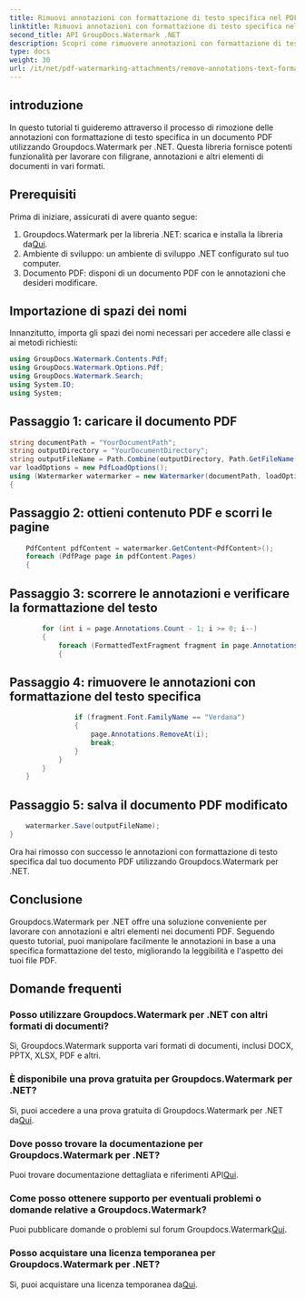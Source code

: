 ```yaml
---
title: Rimuovi annotazioni con formattazione di testo specifica nel PDF
linktitle: Rimuovi annotazioni con formattazione di testo specifica nel PDF
second_title: API GroupDocs.Watermark .NET
description: Scopri come rimuovere annotazioni con formattazione di testo specifica nei documenti PDF utilizzando Groupdocs per .NET.
type: docs
weight: 30
url: /it/net/pdf-watermarking-attachments/remove-annotations-text-formatting-pdf/
---
```

## introduzione
In questo tutorial ti guideremo attraverso il processo di rimozione delle annotazioni con formattazione di testo specifica in un documento PDF utilizzando Groupdocs.Watermark per .NET. Questa libreria fornisce potenti funzionalità per lavorare con filigrane, annotazioni e altri elementi di documenti in vari formati.
## Prerequisiti
Prima di iniziare, assicurati di avere quanto segue:
1.  Groupdocs.Watermark per la libreria .NET: scarica e installa la libreria da[Qui](https://releases.groupdocs.com/Watermark/net/).
2. Ambiente di sviluppo: un ambiente di sviluppo .NET configurato sul tuo computer.
3. Documento PDF: disponi di un documento PDF con le annotazioni che desideri modificare.

## Importazione di spazi dei nomi
Innanzitutto, importa gli spazi dei nomi necessari per accedere alle classi e ai metodi richiesti:
```csharp
using GroupDocs.Watermark.Contents.Pdf;
using GroupDocs.Watermark.Options.Pdf;
using GroupDocs.Watermark.Search;
using System.IO;
using System;
```
## Passaggio 1: caricare il documento PDF
```csharp
string documentPath = "YourDocumentPath";
string outputDirectory = "YourDocumentDirectory";
string outputFileName = Path.Combine(outputDirectory, Path.GetFileName(documentPath));
var loadOptions = new PdfLoadOptions();
using (Watermarker watermarker = new Watermarker(documentPath, loadOptions))
{
```
## Passaggio 2: ottieni contenuto PDF e scorri le pagine
```csharp
    PdfContent pdfContent = watermarker.GetContent<PdfContent>();
    foreach (PdfPage page in pdfContent.Pages)
    {
```
## Passaggio 3: scorrere le annotazioni e verificare la formattazione del testo
```csharp
        for (int i = page.Annotations.Count - 1; i >= 0; i--)
        {
            foreach (FormattedTextFragment fragment in page.Annotations[i].FormattedTextFragments)
            {
```
## Passaggio 4: rimuovere le annotazioni con formattazione del testo specifica
```csharp
                if (fragment.Font.FamilyName == "Verdana")
                {
                    page.Annotations.RemoveAt(i);
                    break;
                }
            }
        }
    }
```
## Passaggio 5: salva il documento PDF modificato
```csharp
    watermarker.Save(outputFileName);
}
```
Ora hai rimosso con successo le annotazioni con formattazione di testo specifica dal tuo documento PDF utilizzando Groupdocs.Watermark per .NET.

## Conclusione
Groupdocs.Watermark per .NET offre una soluzione conveniente per lavorare con annotazioni e altri elementi nei documenti PDF. Seguendo questo tutorial, puoi manipolare facilmente le annotazioni in base a una specifica formattazione del testo, migliorando la leggibilità e l'aspetto dei tuoi file PDF.
## Domande frequenti
### Posso utilizzare Groupdocs.Watermark per .NET con altri formati di documenti?
Sì, Groupdocs.Watermark supporta vari formati di documenti, inclusi DOCX, PPTX, XLSX, PDF e altri.
### È disponibile una prova gratuita per Groupdocs.Watermark per .NET?
 Sì, puoi accedere a una prova gratuita di Groupdocs.Watermark per .NET da[Qui](https://releases.groupdocs.com/).
### Dove posso trovare la documentazione per Groupdocs.Watermark per .NET?
 Puoi trovare documentazione dettagliata e riferimenti API[Qui](https://reference.groupdocs.com/Watermark/net/).
### Come posso ottenere supporto per eventuali problemi o domande relative a Groupdocs.Watermark?
 Puoi pubblicare domande o problemi sul forum Groupdocs.Watermark[Qui](https://forum.groupdocs.com/c/watermark/19).
### Posso acquistare una licenza temporanea per Groupdocs.Watermark per .NET?
 Sì, puoi acquistare una licenza temporanea da[Qui](https://purchase.groupdocs.com/temporary-license/).